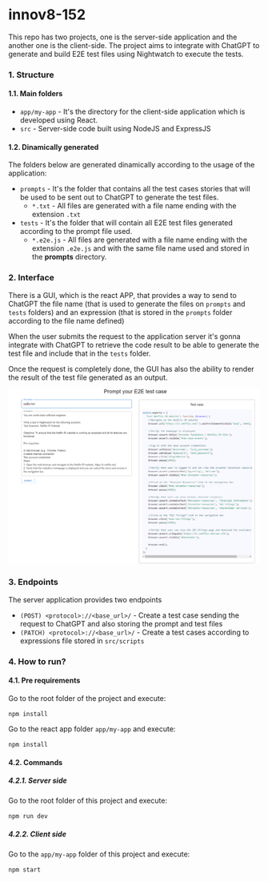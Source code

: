 # innov8-152

This repo has two projects, one is the server-side application and the another one is the client-side.
The project aims to integrate with ChatGPT to generate and build E2E test files using Nightwatch to execute the tests.

### 1. Structure

#### 1.1. Main folders

- `app/my-app` - It's the directory for the client-side application which is developed using React.
- `src` - Server-side code built using NodeJS and ExpressJS

#### 1.2. Dinamically generated

The folders below are generated dinamically according to the usage of the application:

- `prompts` - It's the folder that contains all the test cases stories that will be used to be sent out to ChatGPT to generate the test files.
  - `*.txt` - All files are generated with a file name ending with the extension `.txt`
- `tests` - It's the folder that will contain all E2E test files generated according to the prompt file used.
  - `*.e2e.js` - All files are generated with a file name ending with the extension `.e2e.js` and with the same file name used and stored in the **prompts** directory.

### 2. Interface

There is a GUI, which is the react APP, that provides a way to send to ChatGPT the file name (that is used to generate the files on `prompts` and `tests` folders) and an expression (that is stored in the `prompts` folder according to the file name defined)

When the user submits the request to the application server it's gonna integrate with ChatGPT to retrieve the code result to be able to generate the test file and include that in the `tests` folder.

Once the request is completely done, the GUI has also the ability to render the result of the test file generated as an output.

<img src="/assets/interface-sample.png" alt="GUI" />

### 3. Endpoints

The server application provides two endpoints

- `(POST) <protocol>://<base_url>/` - Create a test case sending the request to ChatGPT and also storing the prompt and test files
- `(PATCH) <protocol>://<base_url>/` - Create a test cases according to expressions file stored in `src/scripts`

### 4. How to run?

#### 4.1. Pre requirements

Go to the root folder of the project and execute:

```
npm install
```

Go to the react app folder `app/my-app` and execute:

```
npm install
```

#### 4.2. Commands

##### 4.2.1. Server side

Go to the root folder of this project and execute:

```
npm run dev
```

##### 4.2.2. Client side

Go to the `app/my-app` folder of this project and execute:

```
npm start
```